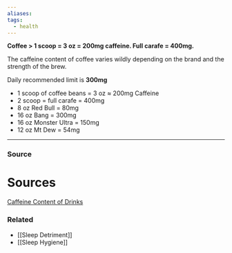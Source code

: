 ```yaml
---
aliases: 
tags:
  - health
---
```

**Coffee > 1 scoop = 3 oz = 200mg caffeine. Full carafe = 400mg.**

The caffeine content of coffee varies wildly depending on the brand and the strength of the brew. 

Daily recommended limit is **300mg**

- 1 scoop of coffee beans = 3 oz ≈ 200mg Caffeine
- 2 scoop = full carafe = 400mg
- 8 oz Red Bull = 80mg
- 16 oz Bang = 300mg
- 16 oz Monster Ultra = 150mg
- 12 oz Mt Dew = 54mg

---

### Source


# Sources

[Caffeine Content of Drinks](https://www.caffeineinformer.com/the-caffeine-database)

### Related
- [[Sleep Detriment]] 
- [[Sleep Hygiene]]